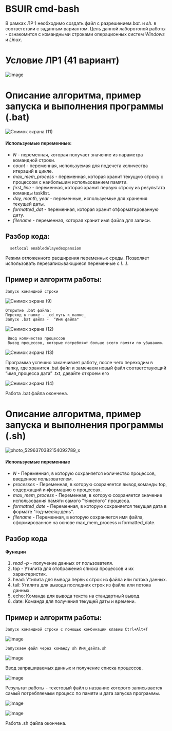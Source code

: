 # BSUIR cmd-bash
В рамках ЛР 1 необходимо создать файл с разрешением *bat.* и *sh.* в соответствии с заданным вариантом.
Цель данной лаборотоной работы - ознакомится с командными строками операционных систем *Windows* и *Linux*.

# Условие ЛР1 (41 вариант)
![image](https://github.com/iis-32170x/RPIIS/assets/144945398/a818acf3-39ad-41af-b15f-a19f575d898b)

# Описание алгоритма, пример запуска и выполнения программы (.bat)

![Снимок экрана (11)](https://github.com/iis-32170x/RPIIS/assets/144945398/c0124185-9073-4340-bc27-326422e4606b)

#### Используемые переменные:
- *N* - переменная, которая получает значение из параметра командной строки.
- *count* - переменная, используемая для подсчета количества итераций в цикле.
- *max_mem_process* -  переменная, которая хранит текущую строку с процессом с наибольшим использованием памяти.
- *first_line* -  переменная, которая хранит первую строку из результата команды tasklist.
- *day, month, year* - переменные, используемые для хранения текущей даты.
- *formatted_dat* -  переменная, которая хранит отформатированную дату.
- *filename* -  переменная, которая хранит имя файла для записи.

 ## Разбор кода:

      setlocal enabledelayedexpansion
Режим отложенного расширения переменных среды. Позволяет использовать перезаписывающиеся переменные с !...!.

## Пример и алгоритм работы:
    Запуск командной строки 
    
![Снимок экрана (9)](https://github.com/iis-32170x/RPIIS/assets/144945398/d0580b63-e1b6-41ee-a5a8-a01fd69a062c)

    Открытие .bat файла:
    Переход к папке - _cd_путь к папке_
    Запуск .bat файла -  "Имя файла"

   ![Снимок экрана (12)](https://github.com/iis-32170x/RPIIS/assets/144945398/a148b06f-e6b2-45d5-a338-78372ca29c0e)
  
     Ввод количества процессов 
     Вывод процессов, которые потребляют больше всего памяти по убыванию.

![Снимок экрана (13)](https://github.com/iis-32170x/RPIIS/assets/144945398/a193f04c-c161-4f6d-85c3-310ff8bc51fa)

Программа успешно заканчивает работу, после чего переходим в папку, где хранится .bat файл и замечаем новый файл соответствующий “имя_процесса дата”
.txt, давайте откроем его 

![Снимок экрана (14)](https://github.com/iis-32170x/RPIIS/assets/144945398/e1d071f1-1978-4843-ac9f-8f3b5c2f46b6)

Работа .bat файла окончена.

# Описание алгоритма, пример запуска и выполнения программы (.sh)

![photo_5296370382154092789_x](https://github.com/iis-32170x/RPIIS/assets/144945398/1182c8fe-07e7-41e5-84f9-537879b32d04)

#### Используемые переменные

- *N* - Переменная, в которую сохраняется количество процессов, введенное пользователем.
- *processes* - Переменная, в которую сохраняется вывод команды top, содержащий информацию о процессах.
- *max_mem_process* - Переменная, в которую сохраняется значение использования памяти самого "тяжелого" процесса.
- *formatted_date* - Переменная, в которую сохраняется текущая дата в формате "год-месяц-день".
- *filename* - Переменная, в которую сохраняется имя файла, сформированное на основе max_mem_process и formatted_date.

## Разбор кода

#### Функции


1. _read -p_ - получение данных от пользователя.
2. top - Утилита для отображения списка процессов и их характеристик.
3. head: Утилита для вывода первых строк из файла или потока данных.
4. tail: Утилита для вывода последних строк из файла или потока данных.
5. echo: Команда для вывода текста на стандартный вывод.
6. date: Команда для получения текущей даты и времени.

## Пример и алгоритм работы:
    Запуск командной строки с помощью комбинации клавиш Ctrl+Alt+T

![image](https://github.com/iis-32170x/RPIIS/assets/144945398/0df3465e-f5e2-460e-8d6f-d90cb44f27d8)

    Запускаем файл через команду sh Имя_файла.sh

![image](https://github.com/iis-32170x/RPIIS/assets/144945398/96892781-918b-4f8c-8b78-5116938a940a)

Ввод запрашиваемых данных и получение списка процессов.

![image](https://github.com/iis-32170x/RPIIS/assets/144945398/2e16665a-c424-4e6f-841f-373115e2ef78)

Результат работы - текстовый файл в название которого записывается  самый потребляемым процесс по памяти и дата запуска программы.

![image](https://github.com/iis-32170x/RPIIS/assets/144945398/183d1d98-5efa-4092-b8fb-e92a60548faa)

![image](https://github.com/iis-32170x/RPIIS/assets/144945398/d5045b4b-646b-4119-9d52-2c08930baf62)

Работа .sh файла окончена.



